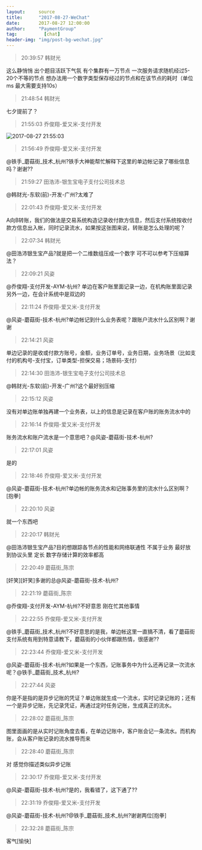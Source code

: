 ```yaml
---
layout:     source 
title:      "2017-08-27-WeChat"
date:       2017-08-27 12:00:00
author:     "PaymentGroup"
tag:		  [chat]
header-img: "img/post-bg-wechat.jpg"
---
```

> 20:39:57  韩财光  
   
这么静悄悄 出个题目活跃下气氛 有个集群有一万节点 一次服务请求随机经过5-20个不等的节点 想办法用一个数字类型保存经过的节点和在该节点的耗时（单位ms 最大需要支持10s）  
   
> 21:48:54  韩财光  
   
七夕提前了？  
   
> 21:55:03  乔俊翔-爱又米-支付开发  
   
![2017-08-27 21:55:03](http://wechat.lixf.cn/img/20170827_215503.png) 
   
> 21:56:49  乔俊翔-爱又米-支付开发  
   
@铁手_蘑菇街_技术_杭州?铁手大神能帮忙解释下这里的单边帐记录了哪些信息吗？谢谢??  
   
> 21:59:27  田浩沛-银生宝电子支付公司技术总  
   
@韩财光-东软(前)-开发-广州?太难了  
   
> 22:01:43  乔俊翔-爱又米-支付开发  
   
A向B转账，我们的做法是交易系统构造记录收付款方信息，然后支付系统按收付款方信息出入帐，同时记录流水，如果按这张图来说，转账是怎么处理的呢？  
   
> 22:07:34  韩财光  
   
@田浩沛银生宝产品?就是把一个二维数组压成一个数字 可不可以参考下压缩算法？  
   
> 22:09:21  风姿  
   
@乔俊翔-支付开发-AYM-杭州? 单边在客户账里面记录一边，在机构账里面记录另外一边，在会计系统中是双边的  
   
> 22:11:24  乔俊翔-爱又米-支付开发  
   
@风姿-蘑菇街-技术-杭州?单边帐记到什么业务表呢？跟账户流水什么区别啊？谢谢  
   
> 22:14:21  风姿  
   
单边记录的是收或付款方账号，金额，业务订单号，业务日期，业务场景（比如支付的机构号-支付宝，订单类型-担保交易；场景码-支付）  
   
> 22:14:30  田浩沛-银生宝电子支付公司技术总  
   
@韩财光-东软(前)-开发-广州?这个最好别压缩  
   
> 22:15:12  风姿  
   
没有对单边账单独再建一个业务表，以上的信息是记录在客户账的账务流水中的  
   
> 22:16:14  乔俊翔-爱又米-支付开发  
   
账务流水和账户流水是一个意思吧？@风姿-蘑菇街-技术-杭州?  
   
> 22:17:01  风姿  
   
是的  
   
> 22:18:46  乔俊翔-爱又米-支付开发  
   
@风姿-蘑菇街-技术-杭州?单边帐的账务流水和记账事务里的流水什么区别啊？[抱拳]  
   
> 22:20:10  风姿  
   
就一个东西吧  
   
> 22:20:17  韩财光  
   
@田浩沛银生宝产品?目的想跟踪各节点的性能和网络联通性 不属于业务 最好放到协议头里 定长 数字存储计算的效率都高  
   
> 22:20:49  蘑菇街_陈宗  
   
[奸笑][奸笑]多谢的总@风姿-蘑菇街-技术-杭州?  
   
> 22:21:19  蘑菇街_陈宗  
   
@乔俊翔-支付开发-AYM-杭州?不好意思 刚在忙其他事情  
   
> 22:22:55  乔俊翔-爱又米-支付开发  
   
@铁手_蘑菇街_技术_杭州?不好意思的是我，单边帐这里一直搞不清，看了蘑菇街支付系统有用到特意请教下，蘑菇街的小伙伴都跟热情，很感谢??  
   
> 22:23:44  乔俊翔-爱又米-支付开发  
   
@风姿-蘑菇街-技术-杭州?如果是一个东西，记账事务中为什么还再记录一次流水呢？@铁手_蘑菇街_技术_杭州?  
   
> 22:27:44  风姿  
   
你是不是指的是异步记账的凭证？单边账就生成一个流水，实时记录记账的；还有一个是异步记账，先记录凭证，再通过定时任务记账，生成真正的流水。  
   
> 22:28:02  蘑菇街_陈宗  
   
图里面画的是从实时记账角度去看，在单边记账中，客户账会记一条流水。而机构账，会从客户账记录的流水推导而来   
   
> 22:28:40  蘑菇街_陈宗  
   
对 感觉你描述类似异步记账  
   
> 22:30:17  乔俊翔-爱又米-支付开发  
   
@风姿-蘑菇街-技术-杭州?是的，我看错了，这下通了??  
   
> 22:31:19  乔俊翔-爱又米-支付开发  
   
@风姿-蘑菇街-技术-杭州?@铁手_蘑菇街_技术_杭州?谢谢两位[抱拳]  
   
> 22:32:28  蘑菇街_陈宗  
   
客气[愉快]  
   
